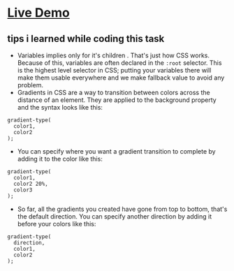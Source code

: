 # [Live Demo ](https://zenab12.github.io/Freecodecamp-city-skyline/)
## tips i learned while coding this task 
- Variables implies only for it's children . That's just how CSS works. Because of this, variables are often declared in the `:root` selector. This is the highest level selector in CSS; putting your variables there will make them usable everywhere
and we make fallback value to avoid any problem.
- Gradients in CSS are a way to transition between colors across the distance of an element. They are applied to the background property and the syntax looks like this:

```
gradient-type(
  color1,
  color2
);
```
- You can specify where you want a gradient transition to complete by adding it to the color like this:

```
gradient-type(
  color1,
  color2 20%,
  color3
);
```
- So far, all the gradients you created have gone from top to bottom, that's the default direction. You can specify another direction by adding it before your colors like this:
```
gradient-type(
  direction,
  color1,
  color2
);
```
